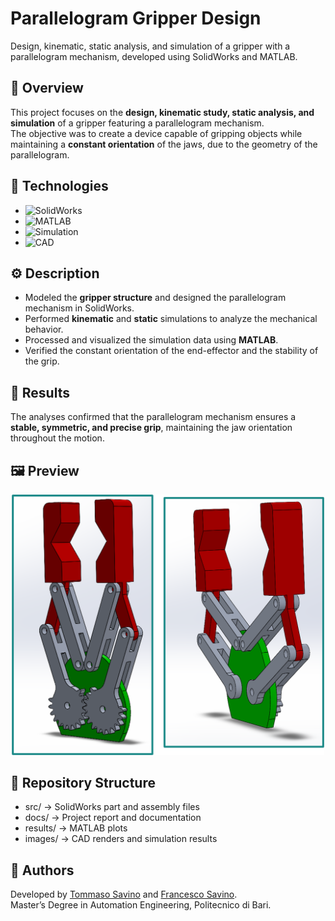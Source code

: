 <!-- # gear_gripper_solidworks
Design, kinematic and static analysis of a parallelogram gripper mechanism in SolidWorks
-->
# Parallelogram Gripper Design

Design, kinematic, static analysis, and simulation of a gripper with a parallelogram mechanism, developed using SolidWorks and MATLAB.

## 🎯 Overview
This project focuses on the **design, kinematic study, static analysis, and simulation** of a gripper featuring a parallelogram mechanism.  
The objective was to create a device capable of gripping objects while maintaining a **constant orientation** of the jaws, due to the geometry of the parallelogram.

## 🧰 Technologies
- ![SolidWorks](https://img.shields.io/badge/SolidWorks-2023-red?style=flat-square&logo=dassaultsystemes)
- ![MATLAB](https://img.shields.io/badge/MATLAB-R2023b-orange?style=flat-square&logo=mathworks)
- ![Simulation](https://img.shields.io/badge/Simulation-Kinematics-blue?style=flat-square)
- ![CAD](https://img.shields.io/badge/CAD-Design-yellow?style=flat-square)

## ⚙️ Description
- Modeled the **gripper structure** and designed the parallelogram mechanism in SolidWorks.  
- Performed **kinematic** and **static** simulations to analyze the mechanical behavior.  
- Processed and visualized the simulation data using **MATLAB**.  
- Verified the constant orientation of the end-effector and the stability of the grip.

## 🧪 Results
The analyses confirmed that the parallelogram mechanism ensures a **stable, symmetric, and precise grip**, maintaining the jaw orientation throughout the motion.

## 🖼️ Preview
<p align="center">
  <img src="images/gripperSolid.png" alt="Gripper Render" width="500"/>
</p>

## 📁 Repository Structure
- src/ → SolidWorks part and assembly files
- docs/ → Project report and documentation
- results/ → MATLAB plots
- images/ → CAD renders and simulation results

## 👤 Authors
Developed by [Tommaso Savino](https://github.com/ItsTomSav) and [Francesco Savino](https://github.com/FrankSav80).  
Master’s Degree in Automation Engineering, Politecnico di Bari.


